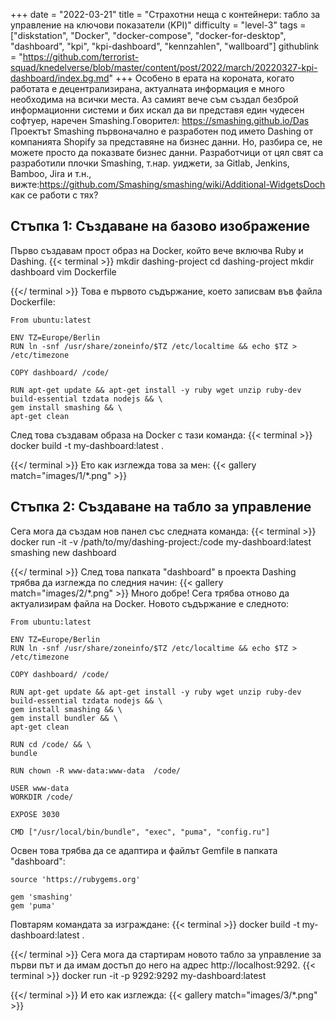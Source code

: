 +++
date = "2022-03-21"
title = "Страхотни неща с контейнери: табло за управление на ключови показатели (KPI)"
difficulty = "level-3"
tags = ["diskstation", "Docker", "docker-compose", "docker-for-desktop", "dashboard", "kpi", "kpi-dashboard", "kennzahlen", "wallboard"]
githublink = "https://github.com/terrorist-squad/knedelverse/blob/master/content/post/2022/march/20220327-kpi-dashboard/index.bg.md"
+++
Особено в ерата на короната, когато работата е децентрализирана, актуалната информация е много необходима на всички места. Аз самият вече съм създал безброй информационни системи и бих искал да ви представя един чудесен софтуер, наречен Smashing.Говорител: https://smashing.github.io/Das Проектът Smashing първоначално е разработен под името Dashing от компанията Shopify за представяне на бизнес данни. Но, разбира се, не можете просто да показвате бизнес данни. Разработчици от цял свят са разработили плочки Smashing, т.нар. уиджети, за Gitlab, Jenkins, Bamboo, Jira и т.н., вижте:https://github.com/Smashing/smashing/wiki/Additional-WidgetsDoch как се работи с тях?
## Стъпка 1: Създаване на базово изображение
Първо създавам прост образ на Docker, който вече включва Ruby и Dashing.
{{< terminal >}}
mkdir dashing-project
cd dashing-project
mkdir dashboard
vim Dockerfile

{{</ terminal >}}
Това е първото съдържание, което записвам във файла Dockerfile:
```
From ubuntu:latest
 
ENV TZ=Europe/Berlin
RUN ln -snf /usr/share/zoneinfo/$TZ /etc/localtime && echo $TZ > /etc/timezone

COPY dashboard/ /code/

RUN apt-get update && apt-get install -y ruby wget unzip ruby-dev build-essential tzdata nodejs && \
gem install smashing && \
apt-get clean

```
След това създавам образа на Docker с тази команда:
{{< terminal >}}
docker build -t my-dashboard:latest .

{{</ terminal >}}
Ето как изглежда това за мен:
{{< gallery match="images/1/*.png" >}}

## Стъпка 2: Създаване на табло за управление
Сега мога да създам нов панел със следната команда:
{{< terminal >}}
docker run -it -v /path/to/my/dashing-project:/code my-dashboard:latest smashing new dashboard

{{</ terminal >}}
След това папката "dashboard" в проекта Dashing трябва да изглежда по следния начин:
{{< gallery match="images/2/*.png" >}}
Много добре! Сега трябва отново да актуализирам файла на Docker. Новото съдържание е следното:
```
From ubuntu:latest
 
ENV TZ=Europe/Berlin
RUN ln -snf /usr/share/zoneinfo/$TZ /etc/localtime && echo $TZ > /etc/timezone
 
COPY dashboard/ /code/
 
RUN apt-get update && apt-get install -y ruby wget unzip ruby-dev build-essential tzdata nodejs && \
gem install smashing && \
gem install bundler && \
apt-get clean
 
RUN cd /code/ && \
bundle
 
RUN chown -R www-data:www-data  /code/

USER www-data
WORKDIR /code/

EXPOSE 3030

CMD ["/usr/local/bin/bundle", "exec", "puma", "config.ru"]

```
Освен това трябва да се адаптира и файлът Gemfile в папката "dashboard":
```
source 'https://rubygems.org'

gem 'smashing'
gem 'puma'

```
Повтарям командата за изграждане:
{{< terminal >}}
docker build -t my-dashboard:latest .

{{</ terminal >}}
Сега мога да стартирам новото табло за управление за първи път и да имам достъп до него на адрес http://localhost:9292.
{{< terminal >}}
docker run -it -p 9292:9292 my-dashboard:latest

{{</ terminal >}}
И ето как изглежда:
{{< gallery match="images/3/*.png" >}}
